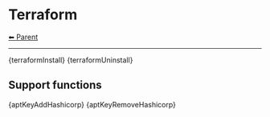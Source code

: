 # Terraform

<!-- TEMPLATE header 2 -->
[⬅ Parent ](../index.md)
<hr />

{terraformInstall}
{terraformUninstall}

## Support functions

{aptKeyAddHashicorp}
{aptKeyRemoveHashicorp}

